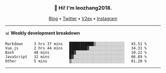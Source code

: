 <h3 align="center">👋 Hi! I'm leozhang2018.</h3>
<p align="center">
  <a href="https://code.leozhang2018.me">Blog</a> •
  <a href="https://twitter.com/leozhang2018">Twitter</a> •
  <a href="https://www.v2ex.com/member/leozhang">V2ex</a> •
  <a href="https://www.instagram.com/leozhanghere">Instagram</a>
</p>

-------

📊 **Weekly development breakdown**
<!--START_SECTION:waka-->
```text
Markdown     3 hrs 37 mins   ███████████▒░░░░░░░░░░░░░   45.51 % 
Vue.js       2 hrs 44 mins   ████████▓░░░░░░░░░░░░░░░░   34.31 % 
Bash         48 mins         ██▓░░░░░░░░░░░░░░░░░░░░░░   10.22 % 
JavaScript   32 mins         █▓░░░░░░░░░░░░░░░░░░░░░░░   06.89 % 
Other        5 mins          ▒░░░░░░░░░░░░░░░░░░░░░░░░   01.20 % 
```
<!--END_SECTION:waka-->
-------
